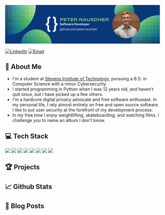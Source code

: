 <link rel="stylesheet" href="https://cdn.jsdelivr.net/gh/devicons/devicon@latest/devicon.min.css">

<img src="https://github.com/peterrauscher/peterrauscher/blob/dcee7babab4a5be8d73a77c5b12b1f035ed5f8d7/22-06-02%2011-44-34%203570.png?raw=true" alt ="banner" />

<a href="https://www.linkedin.com/in/peter-rauscher/"><img src="https://img.shields.io/badge/LinkedIn-0077B5?style=for-the-badge&logo=linkedin&logoColor=white" alt="LinkedIn"/></a>
<a href="mailto:peterrauscher@protonmail.com"><img src="https://img.shields.io/badge/ProtonMail-8B89CC?style=for-the-badge&logo=protonmail&logoColor=white" alt="Email"/></a>

## 🚀 About Me

- I'm a student at [Stevens Institute of Technology](http://stevens.edu), pursuing a B.S. in Computer Science with a minor Cybersecurity.
- I started programming in Python when I was 12 years old, and haven't quit since, but I have picked up a few others.
- I'm a hardcore digital privacy advocate and free software enthusiast. In my personal life, I rely almost entirely on free and open source software. I like to put user security at the forefront of my development process.
- In my free time I enjoy weightlifting, skateboarding, and watching films. I challenge you to name an album I don't know.

## 💻 Tech Stack

<img src="https://img.shields.io/badge/Amazon_AWS-FF9900?style=for-the-badge&logo=amazonaws&logoColor=white">
<img src="https://img.shields.io/badge/Digital_Ocean-0080FF?style=for-the-badge&logo=DigitalOcean&logoColor=white">
<img src="https://img.shields.io/badge/Nextcloud-0082C9?style=for-the-badge&logo=Nextcloud&logoColor=white">
<img src="https://img.shields.io/badge/MongoDB-4EA94B?style=for-the-badge&logo=mongodb&logoColor=white">
<img src="https://img.shields.io/badge/MySQL-005C84?style=for-the-badge&logo=mysql&logoColor=white">
<img src="https://img.shields.io/badge/.NET-512BD4?style=for-the-badge&logo=dotnet&logoColor=white">
<img src="https://img.shields.io/badge/Apache-D22128?style=for-the-badge&logo=Apache&logoColor=white">
<img src="https://img.shields.io/badge/Bootstrap-563D7C?style=for-the-badge&logo=bootstrap&logoColor=white">
<img src="">

## 🏆 Projects

## 📈 Github Stats

## 📕 Blog Posts
